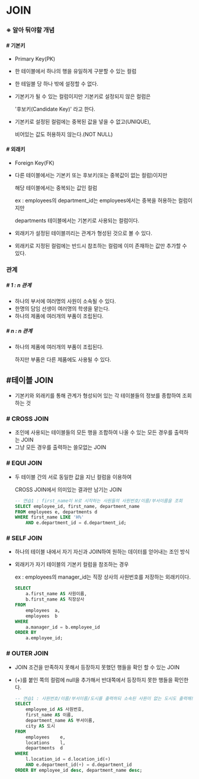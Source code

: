 # JOIN

### ※ 알아 둬야할 개념

#### # 기본키

- Primary Key(PK)

- 한 테이블에서 하나의 행을 유일하게 구분할 수 있는 컬럼

- 한 테일블 당 하나 밖에 설정할 수 없다.

- 기본키가 될 수 있는 컬럼이지만 기본키로 설정되지 않은 컬럼은 

  '후보키(Candidate Key)' 라고 한다.

- 기본키로 설정된 컬럼에는 중복된 값을 넣을 수 없고(UNIQUE),

  비어있는 값도 허용하지 않는다.(NOT NULL)

#### # 외래키

- Foreign Key(FK)

- 다른 테이블에서는 기본키 또는 후보키(또는 중복값이 없는 컬럼)이지만

  해당 테이블에서는 중복되는 값인 컬럼

  ex : employees의 department_id는 employees에서는 중복을 허용하는 컬럼이지만

  	departments 테이블에서는 기본키로 사용되는 컬럼이다.

- 외래키가 설정된 테이블끼리는 관계가 형성된 것으로 볼 수 있다.

- 외래키로 지정된 컬럼에는 반드시 참조하는 컬럼에 이미 존재하는 값만 추가할 수 있다.

### 관계

#####  # 1 : n 관계

- 하나의 부서에 여러명의 사원이 소속될 수 있다.
- 한명의 담임 선생이 여러명의 학생을 맡는다.
- 하나의 제품에 여러개의 부품이 조립된다.

##### # n : n 관계

- 하나의 제품에 여러개의 부품이 조립된다.

  하지만 부품은 다른 제품에도 사용될 수 있다.


## #테이블 JOIN

- 기본키와 외래키를 통해 관계가 형성되어 있는 각 테이블들의 정보를 종합하여 조회하는 것



### # CROSS JOIN

- 조인에 사용되는 테이블들의 모든 행을 조합하여 나올 수 있는 모든 경우를 출력하는 JOIN
- 그냥 모든 경우를 출력하는 쓸모없는 JOIN

### # EQUI JOIN

- 두 테이블 간의 서로 동일한 값을 지닌 컬럼을 이용하여

  CROSS JOIN에서 의미있는 결과만 남기는 JOIN

  ```sql
  -- 연습1 : first_name이 H로 시작하는 사원들의 사원번호/이름/부서이름을 조회
  SELECT employee_id, first_name, department_name
  FROM employees e, departments d
  WHERE first_name LIKE 'H%'
  	  AND e.department_id = d.department_id;
  ```

### # SELF JOIN

- 하나의 테이블 내에서 자기 자신과 JOIN하여 원하는 데이터를 얻어내는 조인 방식

- 외래키가 자기 테이블의 기본키 컬럼을 참조하는 경우

  ex : employees의 manager_id는 직장 상사의 사원번호를 저장하는 외래키이다.

  ```sql
  SELECT
      a.first_name AS 사원이름,
      b.first_name AS 직장상사
  FROM
      employees  a,
      employees  b
  WHERE
      a.manager_id = b.employee_id
  ORDER BY
      a.employee_id;
  ```

### # OUTER JOIN

- JOIN 조건을 만족하지 못해서 등장하지 못했던 행들을 확인 할 수 있는 JOIN

- (+)를 붙인 쪽의 컬럼에 null을 추가해서 반대쪽에서 등장하지 못한 행들을 확인한다.

  ```sql
  -- 연습1 : 사원번호/이름/부서이름/도시를 출력하되 소속된 사원이 없는 도시도 출력해보세요
  SELECT
      employee_id AS 사원번호,
      first_name AS 이름,
      department_name AS 부서이름,
      city AS 도시
  FROM
      employees    e,
      locations    l,
      departments  d
  WHERE
      l.location_id = d.location_id(+)
      AND e.department_id(+) = d.department_id
  ORDER BY employee_id desc, department_name desc;
  ```
